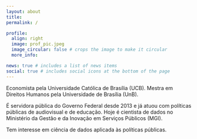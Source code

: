 ```yaml
---
layout: about
title: 
permalink: /

profile:
  align: right
  image: prof_pic.jpeg
  image_circular: false # crops the image to make it circular
  more_info: 

news: true # includes a list of news items
social: true # includes social icons at the bottom of the page
---
```


Economista pela Universidade Católica de Brasília (UCB). Mestra em Direitos Humanos pela Universidade de Brasília (UnB). 

É servidora pública do Governo Federal desde 2013 e já atuou com políticas públicas de audiovisual e de educação. Hoje é cientista de dados no Ministério da Gestão e da Inovação em Serviços Públicos (MGI).

Tem interesse em ciência de dados aplicada às políticas públicas.
